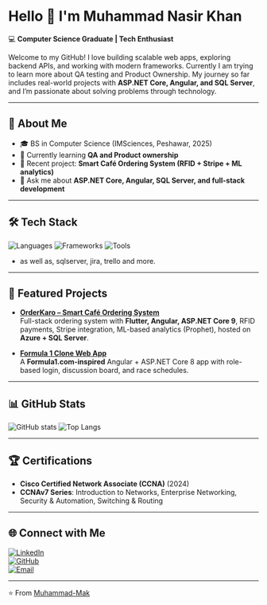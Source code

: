 # Hello 👋 I'm Muhammad Nasir Khan

💻 **Computer Science Graduate | Tech Enthusiast**

Welcome to my GitHub! I love building scalable web apps, exploring backend APIs, and working with modern frameworks. Currently I am trying to learn more about QA testing and Product Ownership. My journey so far includes real-world projects with **ASP.NET Core, Angular, and SQL Server**, and I’m passionate about solving problems through technology.  

---

## 🚀 About Me
- 🎓 BS in Computer Science (IMSciences, Peshawar, 2025)  
- 🌱 Currently learning **QA and Product ownership**  
- 🔭 Recent project: **Smart Café Ordering System (RFID + Stripe + ML analytics)**  
- 💬 Ask me about **ASP.NET Core, Angular, SQL Server, and full-stack development**    

---

## 🛠️ Tech Stack
![Languages](https://skillicons.dev/icons?i=cs,cpp,py,js,ts,matlab)
![Frameworks](https://skillicons.dev/icons?i=dotnet,angular)
![Tools](https://skillicons.dev/icons?i=git,github,azure,visualstudio,vscode,docker)
- as well as, sqlserver, jira, trello and more.
---

## 📂 Featured Projects
- **[OrderKaro – Smart Café Ordering System](#)**  
  Full-stack ordering system with **Flutter, Angular, ASP.NET Core 9**, RFID payments, Stripe integration, ML-based analytics (Prophet), hosted on **Azure + SQL Server**.  

- **[Formula 1 Clone Web App](#)**  
  A **Formula1.com-inspired** Angular + ASP.NET Core 8 app with role-based login, discussion board, and race schedules.  

---

## 📊 GitHub Stats
![GitHub stats](https://github-readme-stats.vercel.app/api?username=Muhammad-Mak&show_icons=true&theme=tokyonight)
![Top Langs](https://github-readme-stats.vercel.app/api/top-langs/?username=Muhammad-Mak&layout=compact&theme=tokyonight)

---

## 🏆 Certifications
- **Cisco Certified Network Associate (CCNA)** (2024)  
- **CCNAv7 Series**: Introduction to Networks, Enterprise Networking, Security & Automation, Switching & Routing  

---

## 🌐 Connect with Me
[![LinkedIn](https://img.shields.io/badge/LinkedIn-0A66C2?style=for-the-badge&logo=linkedin&logoColor=white)](https://www.linkedin.com/in/muhammadmak14/)  
[![GitHub](https://img.shields.io/badge/GitHub-000?style=for-the-badge&logo=github&logoColor=white)](https://github.com/Muhammad-Mak)  
[![Email](https://img.shields.io/badge/Email-D14836?style=for-the-badge&logo=gmail&logoColor=white)](mailto:makmuhammad6@gmail.com)  

---

⭐️ From [Muhammad-Mak](https://github.com/Muhammad-Mak)
